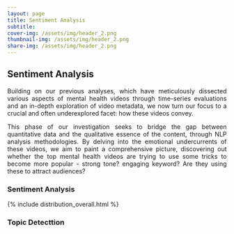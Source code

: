 ```yaml
---
layout: page
title: Sentiment Analysis
subtitle:  
cover-img: /assets/img/header_2.png
thumbnail-img: /assets/img/header_2.png
share-img: /assets/img/header_2.png
---
```


## Sentiment Analysis

<div style="text-align: justify">Building on our previous analyses, which have meticulously dissected various aspects of mental health videos through time-series evaluations and an in-depth exploration of video metadata, we now turn our focus to a crucial and often underexplored facet: how these videos convey. 

This phase of our investigation seeks to bridge the gap between quantitative data and the qualitative essence of the content, through NLP analysis methodologies. By delving into the emotional undercurrents of these videos, we aim to paint a comprehensive picture, discovering out whether the top mental health videos are trying to use some tricks to become more popular - strong tone? engaging keyword? Are they using these to attract audiences?
</div>



### Sentiment Analysis

{% include distribution_overall.html %}



### Topic Detecttion
